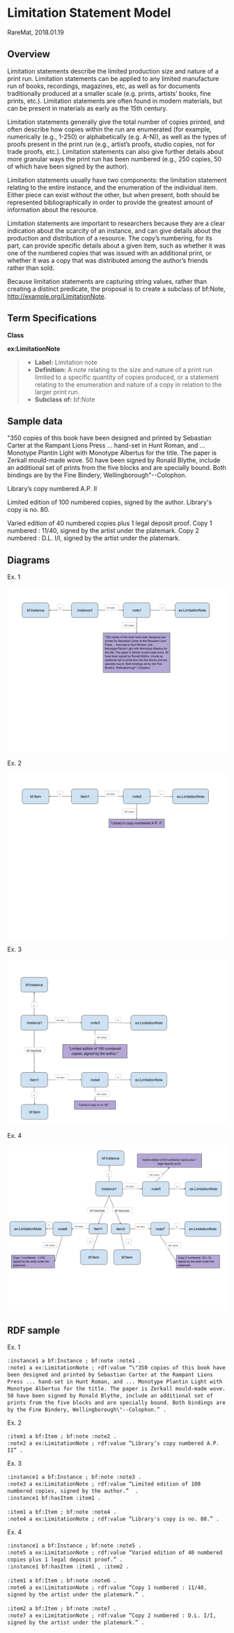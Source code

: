 Limitation Statement Model
====================
RareMat, 2018.01.19

Overview
----------
Limitation statements describe the limited production size and nature of a print run. Limitation statements can be applied to any limited manufacture run of books, recordings, magazines, etc, as well as for documents traditionally produced at a smaller scale (e.g. prints, artists’ books, fine prints, etc.). Limitation statements are often found in modern materials, but can be present in materials as early as the 15th century.

Limitation statements generally give the total number of copies printed, and often describe how copies within the run are enumerated (for example, numerically (e.g., 1-250) or alphabetically (e.g. A-N)), as well as the types of proofs present in the print run (e.g., artist’s proofs, studio copies, not for trade proofs, etc.). Limitation statements can also give further details about more granular ways the print run has been numbered (e.g., 250 copies, 50 of which have been signed by the author).   

Limitation statements usually have two components: the limitation statement relating to the entire instance, and the enumeration of the individual item. Either piece can exist without the other, but when present, both should be represented bibliographically in order to provide the greatest amount of information about the resource. 

Limitation statements are important to researchers because they are a clear indication about the scarcity of an instance, and can give details about the production and distribution of a resource. The copy’s numbering, for its part, can provide specific details about a given item, such as whether it was one of the numbered copies that was issued with an additional print, or whether it was a copy that was distributed among the author’s friends rather than sold. 

Because limitation statements are capturing string values, rather than creating a distinct predicate, the proposal is to create a subclass of bf:Note, http://example.org/LimitationNote.

Term Specifications
-------------------

**Class**

**ex:LimitationNote**
> - **Label:** Limitation note
> - **Definition:** A note relating to the size and nature of a print run limited to a specific quantity of copies produced, or a statement relating to the enumeration and nature of a copy in relation to the larger print run.
> - **Subclass of:** bf:Note

Sample data
-----------
"350 copies of this book have been designed and printed by Sebastian Carter at the Rampant Lions Press ... hand-set in Hunt Roman, and ... Monotype Plantin Light with Monotype Albertus for the title. The paper is Zerkall mould-made wove. 50 have been signed by Ronald Blythe, include an additional set of prints from the five blocks and are specially bound. Both bindings are by the Fine Bindery, Wellingborough"--Colophon.

Library’s copy numbered A.P. II

Limited edition of 100 numbered copies, signed by the author. Library's copy is no. 80.

Varied edition of 40 numbered copies plus 1 legal deposit proof.
Copy 1 numbered : 11/40, signed by the artist under the platemark.
Copy 2 numbered : D.L. I/I, signed by the artist under the platemark. 

Diagrams
----------------
Ex. 1

![Limitation Statement diagram ex1](/modeling_recommendations/modeling_diagrams/limitation_statement_1.png)

Ex. 2

![Limitation Statement diagram ex2](/modeling_recommendations/modeling_diagrams/limitation_statement_2.png)

Ex. 3

![Limitation Statement diagram ex3](/modeling_recommendations/modeling_diagrams/limitation_statement_3.png)

Ex. 4

![Limitation Statement diagram ex4](/modeling_recommendations/modeling_diagrams/limitation_statement_4.png)

RDF sample
------------
Ex. 1
```
:instance1 a bf:Instance ; bf:note :note1 .
:note1 a ex:LimitationNote ; rdf:value “\"350 copies of this book have been designed and printed by Sebastian Carter at the Rampant Lions Press ... hand-set in Hunt Roman, and ... Monotype Plantin Light with Monotype Albertus for the title. The paper is Zerkall mould-made wove. 50 have been signed by Ronald Blythe, include an additional set of prints from the five blocks and are specially bound. Both bindings are by the Fine Bindery, Wellingborough\"--Colophon.” .

```
Ex. 2
```
:item1 a bf:Item ; bf:note :note2 .
:note2 a ex:LimitationNote ; rdf:value “Library’s copy numbered A.P. II” .
```
Ex. 3
```
:instance1 a bf:Instance ; bf:note :note3 .
:note3 a ex:LimitationNote ; rdf:value “Limited edition of 100 numbered copies, signed by the author.”  .
:instance1 bf:hasItem :item1 .

:item1 a bf:Item ; bf:note :note4 .
:note4 a ex:LimitationNote ; rdf:value “Library's copy is no. 80.” .
```
Ex. 4
```
:instance1 a bf:Instance ; bf:note :note5 .
:note5 a ex:LimitationNote ; rdf:value “Varied edition of 40 numbered copies plus 1 legal deposit proof.” .
:instance1 bf:hasItem :item1 , :item2 .

:item1 a bf:Item ; bf:note :note6 .
:note6 a ex:LimitationNote ; rdf:value “Copy 1 numbered : 11/40, signed by the artist under the platemark.” .

:item2 a bf:Item ; bf:note :note7 .
:note7 a ex:LimitationNote ; rdf:value “Copy 2 numbered : D.L. I/I, signed by the artist under the platemark.” .
```
